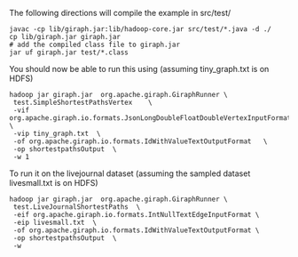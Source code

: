 The following directions will compile the example in src/test/

    javac -cp lib/giraph.jar:lib/hadoop-core.jar src/test/*.java -d ./
    cp lib/giraph.jar giraph.jar
    # add the compiled class file to giraph.jar
    jar uf giraph.jar test/*.class


You should now be able to run this using (assuming tiny_graph.txt is on HDFS)

    hadoop jar giraph.jar  org.apache.giraph.GiraphRunner \
     test.SimpleShortestPathsVertex    \
     -vif org.apache.giraph.io.formats.JsonLongDoubleFloatDoubleVertexInputFormat \
     -vip tiny_graph.txt  \
     -of org.apache.giraph.io.formats.IdWithValueTextOutputFormat   \
     -op shortestpathsOutput  \
     -w 1

To run it on the livejournal dataset (assuming the sampled dataset
 livesmall.txt is on HDFS)

    hadoop jar giraph.jar  org.apache.giraph.GiraphRunner \
     test.LiveJournalShortestPaths  \
     -eif org.apache.giraph.io.formats.IntNullTextEdgeInputFormat \
     -eip livesmall.txt  \
     -of org.apache.giraph.io.formats.IdWithValueTextOutputFormat \
     -op shortestpathsOutput  \
     -w
